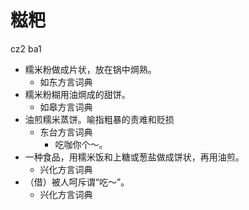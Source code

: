 







# 糍粑
cz2 ba1
+ 糯米粉做成片状，放在锅中焵熟。
  * 如东方言词典
+ 糯米粉糊用油焵成的甜饼。
  * 如皋方言词典
+ 油煎糯米蒸饼。喻指粗暴的责难和贬损
  * 东台方言词典
    - 吃咖你个～。
+ 一种食品，用糯米饭和上糖或葱盐做成饼状，再用油煎。
  * 兴化方言词典
+ （借）被人呵斥谓“吃～”。
  * 兴化方言词典
